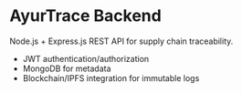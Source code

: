 # AyurTrace Backend

Node.js + Express.js REST API for supply chain traceability.

- JWT authentication/authorization
- MongoDB for metadata
- Blockchain/IPFS integration for immutable logs
